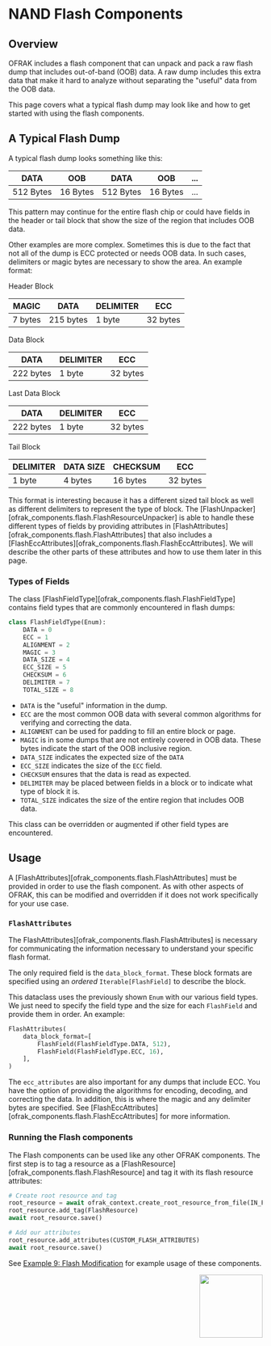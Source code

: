 # NAND Flash Components
## Overview
OFRAK includes a flash component that can unpack and pack a raw flash dump that includes out-of-band (OOB) data. A raw dump includes this extra data that make it hard to analyze without separating the "useful" data from the OOB data.

This page covers what a typical flash dump may look like and how to get started with using the flash components.

## A Typical Flash Dump

A typical flash dump looks something like this:

|    DATA   |    OOB   |    DATA   |    OOB   |    ...   |
| --------- | -------- | --------- | -------- | -------- |
| 512 Bytes | 16 Bytes | 512 Bytes | 16 Bytes |    ...   |

This pattern may continue for the entire flash chip or could have fields in the header or tail block that show the size of the region that includes OOB data.

Other examples are more complex. Sometimes this is due to the fact that not all of the dump is ECC protected or needs OOB data. In such cases, delimiters or magic bytes are necessary to show the area. An example format:

Header Block

| MAGIC | DATA | DELIMITER | ECC |
| ----- | ---- | --------- | --- |
| 7 bytes | 215 bytes | 1 byte | 32 bytes |

Data Block

| DATA | DELIMITER | ECC |
| ---- | --------- | --- |
| 222 bytes | 1 byte | 32 bytes |

Last Data Block

| DATA | DELIMITER | ECC |
| ---- | --------- | --- |
| 222 bytes | 1 byte | 32 bytes |

Tail Block

| DELIMITER | DATA SIZE | CHECKSUM | ECC |
| --------- | --------- | -------- | --- |
| 1 byte | 4 bytes | 16 bytes | 32 bytes |

This format is interesting because it has a different sized tail block as well as different delimiters to represent the type of block. The [FlashUnpacker][ofrak_components.flash.FlashResourceUnpacker] is able to handle these different types of fields by providing attributes in [FlashAttributes][ofrak_components.flash.FlashAttributes] that also includes a [FlashEccAttributes][ofrak_components.flash.FlashEccAttributes]. We will describe the other parts of these attributes and how to use them later in this page.

### Types of Fields
The class [FlashFieldType][ofrak_components.flash.FlashFieldType] contains field types that are commonly encountered in flash dumps:
```python
class FlashFieldType(Enum):
    DATA = 0
    ECC = 1
    ALIGNMENT = 2
    MAGIC = 3
    DATA_SIZE = 4
    ECC_SIZE = 5
    CHECKSUM = 6
    DELIMITER = 7
    TOTAL_SIZE = 8
```

- `DATA` is the "useful" information in the dump.
- `ECC` are the most common OOB data with several common algorithms for verifying and correcting the data.
- `ALIGNMENT` can be used for padding to fill an entire block or page.
- `MAGIC` is in some dumps that are not entirely covered in OOB data. These bytes indicate the start of the OOB inclusive region.
- `DATA_SIZE` indicates the expected size of the `DATA`
- `ECC_SIZE` indicates the size of the `ECC` field.
- `CHECKSUM` ensures that the data is read as expected.
- `DELIMITER` may be placed between fields in a block or to indicate what type of block it is.
- `TOTAL_SIZE` indicates the size of the entire region that includes OOB data.

This class can be overridden or augmented if other field types are encountered.


## Usage
A [FlashAttributes][ofrak_components.flash.FlashAttributes] must be provided in order to use the flash component. As with other aspects of OFRAK, this can be modified and overridden if it does not work specifically for your use case.

### `FlashAttributes`
The FlashAttributes][ofrak_components.flash.FlashAttributes] is necessary for communicating the information necessary to understand your specific flash format.

The only required field is the `data_block_format`. These block formats are specified using an *ordered* `Iterable[FlashField]` to describe the block.

This dataclass uses the previously shown `Enum` with our various field types. We just need to specify the field type and the size for each `FlashField` and provide them in order. An example:
```python
FlashAttributes(
    data_block_format=[
        FlashField(FlashFieldType.DATA, 512),
        FlashField(FlashFieldType.ECC, 16),
    ],
)
```

The `ecc_attributes` are also important for any dumps that include ECC. You have the option of providing the algorithms for encoding, decoding, and correcting the data. In addition, this is where the magic and any delimiter bytes are specified. See [FlashEccAttributes][ofrak_components.flash.FlashEccAttributes] for more information.


### Running the Flash components
The Flash components can be used like any other OFRAK components. The first step is to tag a resource as a [FlashResource][ofrak_components.flash.FlashResource] and tag it with its flash resource attributes:

```python
# Create root resource and tag
root_resource = await ofrak_context.create_root_resource_from_file(IN_FILE)
root_resource.add_tag(FlashResource)
await root_resource.save()

# Add our attributes
root_resource.add_attributes(CUSTOM_FLASH_ATTRIBUTES)
await root_resource.save()
```

See [Example 9: Flash Modification](https://ofrak.com/docs/examples/ex9_flash_modification.html) for example usage of these components.


<div align="right">
<img src="../../assets/square_02.png" width="125" height="125">
</div>
